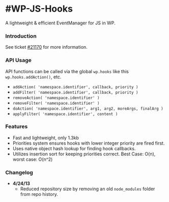 #WP-JS-Hooks
===========

A lightweight &amp; efficient EventManager for JS in WP.

### Introduction
See ticket [#21170](http://core.trac.wordpress.org/ticket/21170) for more information.

### API Usage
API functions can be called via the global `wp.hooks` like this `wp.hooks.addAction()`, etc.

* `addAction( 'namespace.identifier', callback, priority )`
* `addFilter( 'namespace.identifier', callback, priority )`
* `removeAction( 'namespace.identifier' )`
* `removeFilter( 'namespace.identifier' )`
* `doAction( 'namespace.identifier', arg1, arg2, moreArgs, finalArg )`
* `applyFilter( 'namespace.identifier', content )`

### Features

* Fast and lightweight, only 1.3kb
* Priorities system ensures hooks with lower integer priority are fired first.
* Uses native object hash lookup for finding hook callbacks.
* Utilizes insertion sort for keeping priorities correct. Best Case: O(n), worst case: O(n^2)

### Changelog

* **4/24/13**
	* Reduced repository size by removing an old `node_modules` folder from repo history.